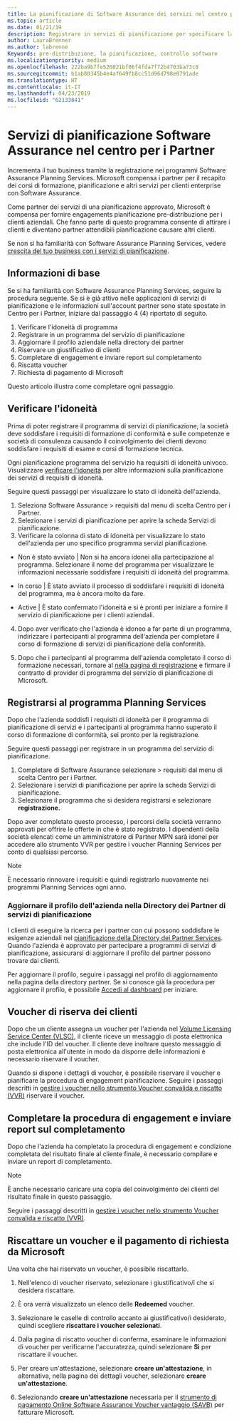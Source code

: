 ```yaml
---
title: La pianificazione di Software Assurance dei servizi nel centro per i Partner | Centro per i partner
ms.topic: article
ms.date: 01/21/19
description: Registrare in servizi di pianificazione per specificare la pianificazione pre-distribuzione per i clienti aziendali
author: LauraBrenner
ms.author: labrenne
Keywords: pre-distribuzione, la pianificazione, controllo software
ms.localizationpriority: medium
ms.openlocfilehash: 222ba9b7fe526021bf06f4fda7f72b4703ba73c8
ms.sourcegitcommit: b1ab80345b4e4af649fb8cc51d96d798e0791ade
ms.translationtype: HT
ms.contentlocale: it-IT
ms.lasthandoff: 04/23/2019
ms.locfileid: "62133841"
---
```

# <a name="software-assurance-planning-services-in-partner-center"></a>Servizi di pianificazione Software Assurance nel centro per i Partner

Incrementa il tuo business tramite la registrazione nei programmi Software Assurance Planning Services. Microsoft compensa i partner per il recapito dei corsi di formazione, pianificazione e altri servizi per clienti enterprise con Software Assurance.

Come partner dei servizi di una pianificazione approvato, Microsoft è compensa per fornire engagements pianificazione pre-distribuzione per i clienti aziendali. Che fanno parte di questo programma consente di attirare i clienti e diventano partner attendibili pianificazione causare altri clienti.

Se non si ha familiarità con Software Assurance Planning Services, vedere [crescita del tuo business con i servizi di pianificazione](https://planningservices.partners.extranet.microsoft.com/en/Pages/default.aspx).


## <a name="get-started"></a>Informazioni di base

Se si ha familiarità con Software Assurance Planning Services, seguire la procedura seguente. Se si è già attivo nelle applicazioni di servizi di pianificazione e le informazioni sull'account partner sono state spostate in Centro per i Partner, iniziare dal passaggio 4 (4) riportato di seguito. 

1. Verificare l'idoneità di programma 
2. Registrare in un programma del servizio di pianificazione
3. Aggiornare il profilo aziendale nella directory dei partner
4. Riservare un giustificativo di clienti 
5. Completare di engagement e inviare report sul completamento
6. Riscatta voucher 
7. Richiesta di pagamento di Microsoft

Questo articolo illustra come completare ogni passaggio.

## <a name="confirm-eligibility"></a>Verificare l'idoneità

Prima di poter registrare il programma di servizi di pianificazione, la società deve soddisfare i requisiti di formazione di conformità e sulle competenze e società di consulenza causando il coinvolgimento dei clienti devono soddisfare i requisiti di esame e corsi di formazione tecnica. 

Ogni pianificazione programma del servizio ha requisiti di idoneità univoco. Visualizzare [verificare l'idoneità](https://planningservices.partners.extranet.microsoft.com/en/Pages/partnereligibilityrequirements.aspx) per altre informazioni sulla pianificazione dei servizi di requisiti di idoneità.

Seguire questi passaggi per visualizzare lo stato di idoneità dell'azienda.

1. Seleziona Software Assurance > requisiti dal menu di scelta Centro per i Partner. 
2. Selezionare i servizi di pianificazione per aprire la scheda Servizi di pianificazione.
3. Verificare la colonna di stato di idoneità per visualizzare lo stato dell'azienda per uno specifico programma servizi pianificazione. 

- Non è stato avviato | Non si ha ancora idonei alla partecipazione al programma. Selezionare il nome del programma per visualizzare le informazioni necessarie soddisfare i requisiti di idoneità del programma.

- In corso | È stato avviato il processo di soddisfare i requisiti di idoneità del programma, ma è ancora molto da fare.

- Active | È stato confermato l'idoneità e si è pronti per iniziare a fornire il servizio di pianificazione per i clienti aziendali. 

4. Dopo aver verificato che l'azienda è idoneo a far parte di un programma, indirizzare i partecipanti al programma dell'azienda per completare il corso di formazione di servizi di pianificazione della conformità. 

5. Dopo che i partecipanti al programma dell'azienda completato il corso di formazione necessari, tornare al [nella pagina di registrazione](https://planningservices.partners.extranet.microsoft.com/en/Pages/GetRegistered.aspx) e firmare il contratto di provider di programma del servizio di pianificazione di Microsoft. 

## <a name="enroll-in-the-planning-services-program"></a>Registrarsi al programma Planning Services

Dopo che l'azienda soddisfi i requisiti di idoneità per il programma di pianificazione di servizi e i partecipanti al programma hanno superato il corso di formazione di conformità, sei pronto per la registrazione. 

Seguire questi passaggi per registrare in un programma del servizio di pianificazione.

1. Completare di Software Assurance selezionare > requisiti dal menu di scelta Centro per i Partner. 
2. Selezionare i servizi di pianificazione per aprire la scheda Servizi di pianificazione.
3. Selezionare il programma che si desidera registrarsi e selezionare **registrazione.**

Dopo aver completato questo processo, i percorsi della società verranno approvati per offrire le offerte in che è stato registrato. I dipendenti della società elencati come un amministratore di Partner MPN sarà idonei per accedere allo strumento VVR per gestire i voucher Planning Services per conto di qualsiasi percorso.
>[!Note]
> È necessario rinnovare i requisiti e quindi registrarlo nuovamente nei programmi Planning Services ogni anno.

### <a name="update-your-companys-profile-in-the-planning-services-partner-directory"></a>Aggiornare il profilo dell'azienda nella Directory dei Partner di servizi di pianificazione 

I clienti di eseguire la ricerca per i partner con cui possono soddisfare le esigenze aziendali nel [pianificazione della Directory dei Partner Services](https://directory.partners.extranet.microsoft.com/psbproviders/). Quando l'azienda è approvato per partecipare a programmi di servizi di pianificazione, assicurarsi di aggiornare il profilo del partner possono trovare dai clienti. 

Per aggiornare il profilo, seguire i passaggi nel profilo di aggiornamento nella pagina della directory partner. Se si conosce già la procedura per aggiornare il profilo, è possibile [Accedi al dashboard](https://planningservices.partners.extranet.microsoft.com/en/Pages/dashboard.aspx) per iniziare.  

## <a name="reserve-customer-voucher"></a>Voucher di riserva dei clienti

Dopo che un cliente assegna un voucher per l'azienda nel [Volume Licensing Service Center (VLSC)](https://www.microsoft.com/Licensing/servicecenter/default.aspx), il cliente riceve un messaggio di posta elettronica che include l'ID del voucher. Il cliente deve inoltrare questo messaggio di posta elettronica all'utente in modo da disporre delle informazioni è necessario riservare il voucher. 

Quando si dispone i dettagli di voucher, è possibile riservare il voucher e pianificare la procedura di engagement pianificazione. Seguire i passaggi descritti in [gestire i voucher nello strumento Voucher convalida e riscatto (VVR)](voucher-validation-tool.md) riservare il voucher.  

## <a name="complete-the-engagement-and-submit-completion-report"></a>Completare la procedura di engagement e inviare report sul completamento

Dopo che l'azienda ha completato la procedura di engagement e condizione completata del risultato finale al cliente finale, è necessario compilare e inviare un report di completamento.

>[!NOTE]
> È anche necessario caricare una copia del coinvolgimento dei clienti del risultato finale in questo passaggio. 


Seguire i passaggi descritti in [gestire i voucher nello strumento Voucher convalida e riscatto (VVR)](voucher-validation-tool.md).

## <a name="redeem-a-voucher-and-request-payment-from-microsoft"></a>Riscattare un voucher e il pagamento di richiesta da Microsoft

Una volta che hai riservato un voucher, è possibile riscattarlo. 

1. Nell'elenco di voucher riservato, selezionare i giustificativo/i che si desidera riscattare. 
2. È ora verrà visualizzato un elenco delle **Redeemed** voucher.
3. Selezionare le caselle di controllo accanto ai giustificativo/i desiderato, quindi scegliere **riscattare i voucher selezionati**.
4. Dalla pagina di riscatto voucher di conferma, esaminare le informazioni di voucher per verificarne l'accuratezza, quindi selezionare **Sì** per riscattare il voucher.

5. Per creare un'attestazione, selezionare **creare un'attestazione**, in alternativa, nella pagina dei dettagli voucher, selezionare **creare un'attestazione**.

6. Selezionando **creare un'attestazione** necessaria per il [strumento di pagamento Online Software Assurance Voucher vantaggio (SAVB)](https://planningservices.partners.extranet.microsoft.com/en/Pages/getpaid.aspx) per fatturare Microsoft.



